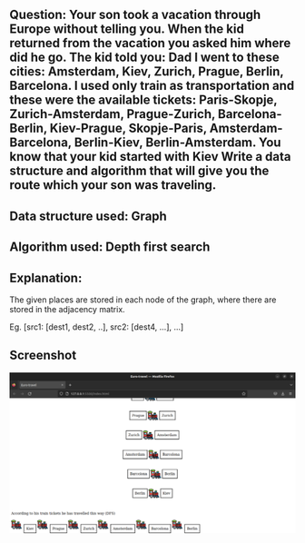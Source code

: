 <!DOCTYPE html>
<html lang="en">
<head>
    <meta charset="UTF-8">
    <meta http-equiv="X-UA-Compatible" content="IE=edge">
    <meta name="viewport" content="width=device-width, initial-scale=1.0">
</head>
<body>
    <h2>Question: Your son took a vacation through Europe without telling you. When the kid returned from the vacation you asked him where did he go. The kid told you: Dad I went to these cities: Amsterdam, Kiev, Zurich, Prague, Berlin, Barcelona.
        I used only train as transportation and these were the available tickets:
        Paris-Skopje, Zurich-Amsterdam, Prague-Zurich, Barcelona-Berlin, Kiev-Prague, Skopje-Paris, Amsterdam-Barcelona, Berlin-Kiev, Berlin-Amsterdam.
        You know that your kid started with Kiev
        Write a data structure and algorithm that will give you the route which your son was traveling.</h2>
        <h2>Data structure used: Graph</h2>
        <h2>Algorithm used:  Depth first search</h2>
        <h2>Explanation: </h2>
        <p>The given places are stored in each node of the graph, where there are stored in the adjacency matrix.</p>
        <p>Eg. [src1: [dest1, dest2, ..], src2: [dest4, ...], ...]</p>
        <h2>Screenshot</h2>
</body>
</html>

![](1.png)